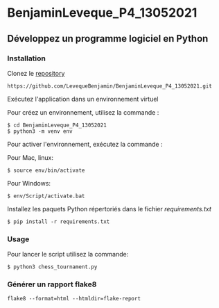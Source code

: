 # BenjaminLeveque_P4_13052021

## Développez un programme logiciel en Python

### Installation

Clonez le [repository](https://github.com/LevequeBenjamin/BenjaminLeveque_P4_13052021.git)
```
https://github.com/LevequeBenjamin/BenjaminLeveque_P4_13052021.git
```

Exécutez l'application dans un environnement virtuel

Pour créez un environnement, utilisez la commande :

```
$ cd BenjaminLeveque_P4_13052021
$ python3 -m venv env
```

Pour activer l'environnement, exécutez la commande :

Pour Mac, linux:
```
$ source env/bin/activate
```
Pour Windows:

```
$ env/Script/activate.bat
```

Installez les paquets Python répertoriés dans le fichier *requirements.txt*
```
$ pip install -r requirements.txt
```
### Usage

Pour lancer le script utilisez la commande:

```
$ python3 chess_tournament.py
```

### Générer un rapport flake8

```
flake8 --format=html --htmldir=flake-report
```
